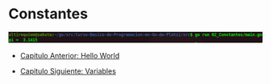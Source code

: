 # Constantes
<div align="center">
<a href="https://youtu.be/Bcyzmikab8o"><img src="./../../img/02-min.png"/></a>
</div>

- [Capitulo Anterior: Hello World](./../01_Hello-World/README.md)                                                                 

- [Capitulo Siguiente: Variables](./../03_Variables/README.md)